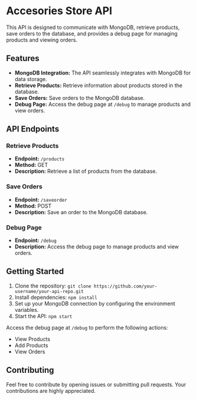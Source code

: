 # Accesories Store API

This API is designed to communicate with MongoDB, retrieve products, save orders to the database, and provides a debug page for managing products and viewing orders.

## Features

- **MongoDB Integration:** The API seamlessly integrates with MongoDB for data storage.
- **Retrieve Products:** Retrieve information about products stored in the database.
- **Save Orders:** Save orders to the MongoDB database.
- **Debug Page:** Access the debug page at `/debug` to manage products and view orders.

## API Endpoints

### Retrieve Products

- **Endpoint:** `/products`
- **Method:** GET
- **Description:** Retrieve a list of products from the database.

### Save Orders

- **Endpoint:** `/saveorder`
- **Method:** POST
- **Description:** Save an order to the MongoDB database.

### Debug Page

- **Endpoint:** `/debug`
- **Description:** Access the debug page to manage products and view orders.

## Getting Started

1. Clone the repository: `git clone https://github.com/your-username/your-api-repo.git`
2. Install dependencies: `npm install`
3. Set up your MongoDB connection by configuring the environment variables.
4. Start the API: `npm start`


Access the debug page at `/debug` to perform the following actions:

- View Products
- Add Products
- View Orders

## Contributing

Feel free to contribute by opening issues or submitting pull requests. Your contributions are highly appreciated.
